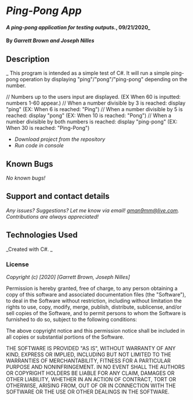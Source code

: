 # _Ping-Pong App_

#### _A ping-pong application for testing outputs._, 09/21/2020_

#### By _**Garrett Brown** and **Joseph Nilles**_

## Description

_ This program is intended as a simple test of C#. It will run a simple ping-pong operation by displaying "ping"/"pong"/"ping-pong" depending on the number.

// Numbers up to the users input are displayed. (EX When 60 is inputted: numbers 1-60 appear.)
// When a number divisible by 3 is reached: display "ping" (EX: When 6 is reached: "Ping")
// When a number divisible by 5 is reached: display "pong" (EX: When 10 is reached: "Pong")
// When a number divisible by both numbers is reached: display "ping-pong" (EX: When 30 is reached: "Ping-Pong")

* _Download project from the repository_
* _Run code in console_

## Known Bugs

_No known bugs!_

## Support and contact details

_Any issues? Suggestions? Let me know via email! gman9mm@live.com. Contributions are always appreciated!_

## Technologies Used

_Created with C#. _

### License

*Copyright (c) [2020] [Garrett Brown, Joseph Nilles]*

Permission is hereby granted, free of charge, to any person obtaining a copy
of this software and associated documentation files (the "Software"), to deal
in the Software without restriction, including without limitation the rights
to use, copy, modify, merge, publish, distribute, sublicense, and/or sell
copies of the Software, and to permit persons to whom the Software is
furnished to do so, subject to the following conditions:

The above copyright notice and this permission notice shall be included in all
copies or substantial portions of the Software.

THE SOFTWARE IS PROVIDED "AS IS", WITHOUT WARRANTY OF ANY KIND, EXPRESS OR
IMPLIED, INCLUDING BUT NOT LIMITED TO THE WARRANTIES OF MERCHANTABILITY,
FITNESS FOR A PARTICULAR PURPOSE AND NONINFRINGEMENT. IN NO EVENT SHALL THE
AUTHORS OR COPYRIGHT HOLDERS BE LIABLE FOR ANY CLAIM, DAMAGES OR OTHER
LIABILITY, WHETHER IN AN ACTION OF CONTRACT, TORT OR OTHERWISE, ARISING FROM,
OUT OF OR IN CONNECTION WITH THE SOFTWARE OR THE USE OR OTHER DEALINGS IN THE
SOFTWARE.